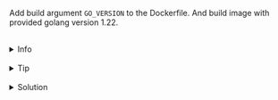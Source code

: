 
Add build argument `GO_VERSION` to the Dockerfile.
And build image with provided golang version 1.22.

<br>
<details><summary>Info</summary>
<br>

```plain
Documentation: https://docs.docker.com/build/guide/build-args/
```

</details>

<br>
<details><summary>Tip</summary>
<br>

```plain
Build arguments is a great way to add flexibility to your builds. 
You can pass build arguments at build-time, and you can set a default value that the builder uses as a fallback.

You can also inject values inside your code, but the way it's done is different for every language.
```

</details>


<br>
<details><summary>Solution</summary>
<br>

<br>

Add next line to the `/root/Dockerfile`:

<br>

```plain
# syntax=docker/dockerfile:1

# defining variable
ARG GO_VERSION=1.21

# using variable
FROM golang:${GO_VERSION}-alpine AS base
WORKDIR /src
COPY go.mod go.sum /src/
RUN go mod download
COPY . .

FROM base AS build-client
RUN go build -o /bin/client ./cmd/client

FROM base AS build-server
RUN go build -o /bin/server ./cmd/server

FROM scratch AS client
COPY --from=build-client /bin/client /bin/
ENTRYPOINT [ "/bin/client" ]

FROM scratch AS server
COPY --from=build-server /bin/server /bin/
ENTRYPOINT [ "/bin/server" ]
```{{copy}}

<br>

Build the image:

<br>

```plain
docker build --build-arg="GO_VERSION=1.22" .
```{{exec}}


</details>